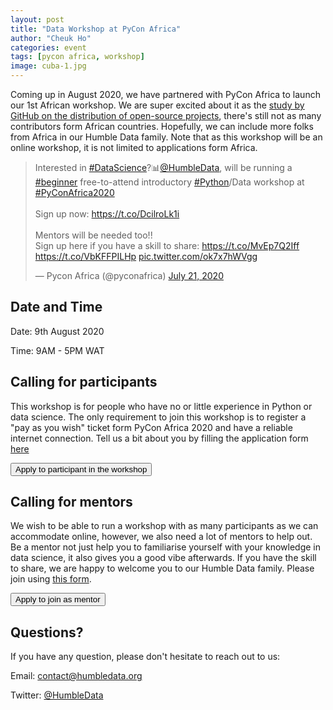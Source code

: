 ```yaml
---
layout: post
title: "Data Workshop at PyCon Africa"
author: "Cheuk Ho"
categories: event
tags: [pycon africa, workshop]
image: cuba-1.jpg
---
```


Coming up in August 2020, we have partnered with PyCon Africa to launch our 1st African workshop. We are super excited about it as the [study by GitHub on the distribution of open-source projects](https://octoverse.github.com/), there's still not as many contributors form African countries. Hopefully, we can include more folks from Africa in our Humble Data family. Note that as this workshop will be an online workshop, it is not limited to applications form Africa.

<blockquote class="twitter-tweet"><p lang="en" dir="ltr">Interested in <a href="https://twitter.com/hashtag/DataScience?src=hash&amp;ref_src=twsrc%5Etfw">#DataScience</a>?📊<a href="https://twitter.com/HumbleData?ref_src=twsrc%5Etfw">@HumbleData</a>, will be running a <a href="https://twitter.com/hashtag/beginner?src=hash&amp;ref_src=twsrc%5Etfw">#beginner</a> free-to-attend introductory <a href="https://twitter.com/hashtag/Python?src=hash&amp;ref_src=twsrc%5Etfw">#Python</a>/Data workshop at <a href="https://twitter.com/hashtag/PyConAfrica2020?src=hash&amp;ref_src=twsrc%5Etfw">#PyConAfrica2020</a><br><br>Sign up now: <a href="https://t.co/DcilroLk1i">https://t.co/DcilroLk1i</a><br><br>Mentors will be needed too!! <br>Sign up here if you have a skill to share: <a href="https://t.co/MvEp7Q2Iff">https://t.co/MvEp7Q2Iff</a> <a href="https://t.co/VbKFFPILHp">https://t.co/VbKFFPILHp</a> <a href="https://t.co/ok7x7hWVgg">pic.twitter.com/ok7x7hWVgg</a></p>&mdash; Pycon Africa (@pyconafrica) <a href="https://twitter.com/pyconafrica/status/1285542003070074880?ref_src=twsrc%5Etfw">July 21, 2020</a></blockquote> <script async src="https://platform.twitter.com/widgets.js" charset="utf-8"></script>

## Date and Time

Date: 9th August 2020

Time: 9AM - 5PM WAT

## Calling for participants

This workshop is for people who have no or little experience in Python or data science. The only requirement to join this workshop is to register a "pay as you wish" ticket form PyCon Africa 2020 and have a reliable internet connection. Tell us a bit about you by filling the application form [here](https://t.co/DcilroLk1i?amp=1)

<button name="button" onclick="https://t.co/DcilroLk1i?amp=1">Apply to participant in the workshop</button>

## Calling for mentors

We wish to be able to run a workshop with as many participants as we can accommodate online, however, we also need a lot of mentors to help out. Be a mentor not just help you to familiarise yourself with your knowledge in data science, it also gives you a good vibe afterwards. If you have the skill to share, we are happy to welcome you to our Humble Data family. Please join using [this form](https://t.co/MvEp7Q2Iff?amp=1).

<button name="button" onclick="https://t.co/MvEp7Q2Iff?amp=1">Apply to join as mentor</button>

## Questions?

If you have any question, please don't hesitate to reach out to us:

Email: contact@humbledata.org

Twitter: [@HumbleData](https://twitter.com/HumbleData)
